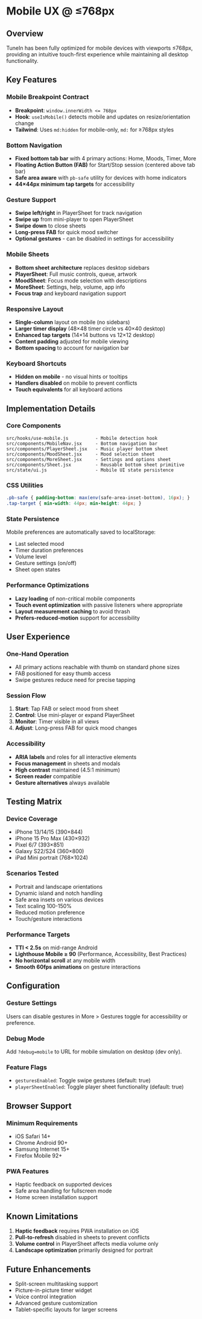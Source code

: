 # Mobile UX @ ≤768px

## Overview

TuneIn has been fully optimized for mobile devices with viewports ≤768px, providing an intuitive touch-first experience while maintaining all desktop functionality.

## Key Features

### Mobile Breakpoint Contract
- **Breakpoint**: `window.innerWidth <= 768px`
- **Hook**: `useIsMobile()` detects mobile and updates on resize/orientation change
- **Tailwind**: Uses `md:hidden` for mobile-only, `md:` for ≥768px styles

### Bottom Navigation
- **Fixed bottom tab bar** with 4 primary actions: Home, Moods, Timer, More
- **Floating Action Button (FAB)** for Start/Stop session (centered above tab bar)
- **Safe area aware** with `pb-safe` utility for devices with home indicators
- **44×44px minimum tap targets** for accessibility

### Gesture Support
- **Swipe left/right** in PlayerSheet for track navigation
- **Swipe up** from mini-player to open PlayerSheet
- **Swipe down** to close sheets
- **Long-press FAB** for quick mood switcher
- **Optional gestures** - can be disabled in settings for accessibility

### Mobile Sheets
- **Bottom sheet architecture** replaces desktop sidebars
- **PlayerSheet**: Full music controls, queue, artwork
- **MoodSheet**: Focus mode selection with descriptions
- **MoreSheet**: Settings, help, volume, app info
- **Focus trap** and keyboard navigation support

### Responsive Layout
- **Single-column** layout on mobile (no sidebars)
- **Larger timer display** (48×48 timer circle vs 40×40 desktop)
- **Enhanced tap targets** (14×14 buttons vs 12×12 desktop)
- **Content padding** adjusted for mobile viewing
- **Bottom spacing** to account for navigation bar

### Keyboard Shortcuts
- **Hidden on mobile** - no visual hints or tooltips
- **Handlers disabled** on mobile to prevent conflicts
- **Touch equivalents** for all keyboard actions

## Implementation Details

### Core Components
```
src/hooks/use-mobile.js          - Mobile detection hook
src/components/MobileNav.jsx     - Bottom navigation bar
src/components/PlayerSheet.jsx   - Music player bottom sheet
src/components/MoodSheet.jsx     - Mood selection sheet
src/components/MoreSheet.jsx     - Settings and options sheet
src/components/Sheet.jsx         - Reusable bottom sheet primitive
src/state/ui.js                  - Mobile UI state persistence
```

### CSS Utilities
```css
.pb-safe { padding-bottom: max(env(safe-area-inset-bottom), 16px); }
.tap-target { min-width: 44px; min-height: 44px; }
```

### State Persistence
Mobile preferences are automatically saved to localStorage:
- Last selected mood
- Timer duration preferences
- Volume level
- Gesture settings (on/off)
- Sheet open states

### Performance Optimizations
- **Lazy loading** of non-critical mobile components
- **Touch event optimization** with passive listeners where appropriate
- **Layout measurement caching** to avoid thrash
- **Prefers-reduced-motion** support for accessibility

## User Experience

### One-Hand Operation
- All primary actions reachable with thumb on standard phone sizes
- FAB positioned for easy thumb access
- Swipe gestures reduce need for precise tapping

### Session Flow
1. **Start**: Tap FAB or select mood from sheet
2. **Control**: Use mini-player or expand PlayerSheet
3. **Monitor**: Timer visible in all views
4. **Adjust**: Long-press FAB for quick mood changes

### Accessibility
- **ARIA labels** and roles for all interactive elements
- **Focus management** in sheets and modals
- **High contrast** maintained (4.5:1 minimum)
- **Screen reader** compatible
- **Gesture alternatives** always available

## Testing Matrix

### Device Coverage
- iPhone 13/14/15 (390×844)
- iPhone 15 Pro Max (430×932)
- Pixel 6/7 (393×851)
- Galaxy S22/S24 (360×800)
- iPad Mini portrait (768×1024)

### Scenarios Tested
- Portrait and landscape orientations
- Dynamic island and notch handling
- Safe area insets on various devices
- Text scaling 100-150%
- Reduced motion preference
- Touch/gesture interactions

### Performance Targets
- **TTI < 2.5s** on mid-range Android
- **Lighthouse Mobile ≥ 90** (Performance, Accessibility, Best Practices)
- **No horizontal scroll** at any mobile width
- **Smooth 60fps animations** on gesture interactions

## Configuration

### Gesture Settings
Users can disable gestures in More > Gestures toggle for accessibility or preference.

### Debug Mode
Add `?debug=mobile` to URL for mobile simulation on desktop (dev only).

### Feature Flags
- `gesturesEnabled`: Toggle swipe gestures (default: true)
- `playerSheetEnabled`: Toggle player sheet functionality (default: true)

## Browser Support

### Minimum Requirements
- iOS Safari 14+
- Chrome Android 90+
- Samsung Internet 15+
- Firefox Mobile 92+

### PWA Features
- Haptic feedback on supported devices
- Safe area handling for fullscreen mode
- Home screen installation support

## Known Limitations

1. **Haptic feedback** requires PWA installation on iOS
2. **Pull-to-refresh** disabled in sheets to prevent conflicts
3. **Volume control** in PlayerSheet affects media volume only
4. **Landscape optimization** primarily designed for portrait

## Future Enhancements

- Split-screen multitasking support
- Picture-in-picture timer widget
- Voice control integration
- Advanced gesture customization
- Tablet-specific layouts for larger screens